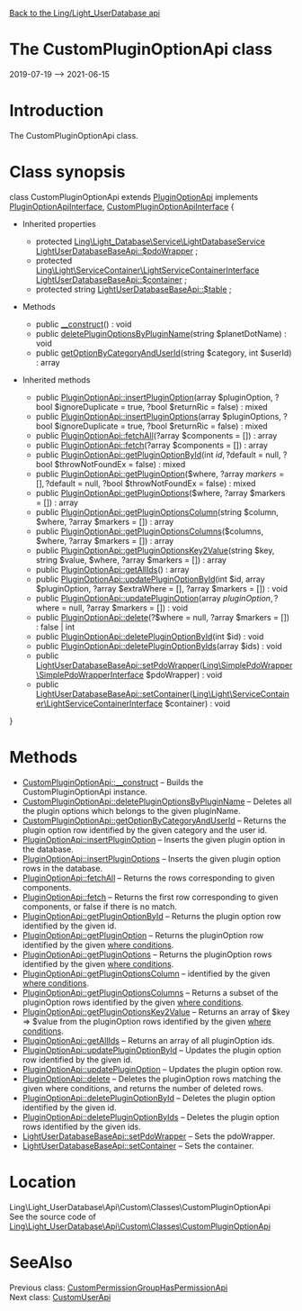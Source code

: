 [Back to the Ling/Light_UserDatabase api](https://github.com/lingtalfi/Light_UserDatabase/blob/master/doc/api/Ling/Light_UserDatabase.md)



The CustomPluginOptionApi class
================
2019-07-19 --> 2021-06-15






Introduction
============

The CustomPluginOptionApi class.



Class synopsis
==============


class <span class="pl-k">CustomPluginOptionApi</span> extends [PluginOptionApi](https://github.com/lingtalfi/Light_UserDatabase/blob/master/doc/api/Ling/Light_UserDatabase/Api/Generated/Classes/PluginOptionApi.md) implements [PluginOptionApiInterface](https://github.com/lingtalfi/Light_UserDatabase/blob/master/doc/api/Ling/Light_UserDatabase/Api/Generated/Interfaces/PluginOptionApiInterface.md), [CustomPluginOptionApiInterface](https://github.com/lingtalfi/Light_UserDatabase/blob/master/doc/api/Ling/Light_UserDatabase/Api/Custom/Interfaces/CustomPluginOptionApiInterface.md) {

- Inherited properties
    - protected [Ling\Light_Database\Service\LightDatabaseService](https://github.com/lingtalfi/Light_Database/blob/master/doc/api/Ling/Light_Database/Service/LightDatabaseService.md) [LightUserDatabaseBaseApi::$pdoWrapper](#property-pdoWrapper) ;
    - protected [Ling\Light\ServiceContainer\LightServiceContainerInterface](https://github.com/lingtalfi/Light/blob/master/doc/api/Ling/Light/ServiceContainer/LightServiceContainerInterface.md) [LightUserDatabaseBaseApi::$container](#property-container) ;
    - protected string [LightUserDatabaseBaseApi::$table](#property-table) ;

- Methods
    - public [__construct](https://github.com/lingtalfi/Light_UserDatabase/blob/master/doc/api/Ling/Light_UserDatabase/Api/Custom/Classes/CustomPluginOptionApi/__construct.md)() : void
    - public [deletePluginOptionsByPluginName](https://github.com/lingtalfi/Light_UserDatabase/blob/master/doc/api/Ling/Light_UserDatabase/Api/Custom/Classes/CustomPluginOptionApi/deletePluginOptionsByPluginName.md)(string $planetDotName) : void
    - public [getOptionByCategoryAndUserId](https://github.com/lingtalfi/Light_UserDatabase/blob/master/doc/api/Ling/Light_UserDatabase/Api/Custom/Classes/CustomPluginOptionApi/getOptionByCategoryAndUserId.md)(string $category, int $userId) : array

- Inherited methods
    - public [PluginOptionApi::insertPluginOption](https://github.com/lingtalfi/Light_UserDatabase/blob/master/doc/api/Ling/Light_UserDatabase/Api/Generated/Classes/PluginOptionApi/insertPluginOption.md)(array $pluginOption, ?bool $ignoreDuplicate = true, ?bool $returnRic = false) : mixed
    - public [PluginOptionApi::insertPluginOptions](https://github.com/lingtalfi/Light_UserDatabase/blob/master/doc/api/Ling/Light_UserDatabase/Api/Generated/Classes/PluginOptionApi/insertPluginOptions.md)(array $pluginOptions, ?bool $ignoreDuplicate = true, ?bool $returnRic = false) : mixed
    - public [PluginOptionApi::fetchAll](https://github.com/lingtalfi/Light_UserDatabase/blob/master/doc/api/Ling/Light_UserDatabase/Api/Generated/Classes/PluginOptionApi/fetchAll.md)(?array $components = []) : array
    - public [PluginOptionApi::fetch](https://github.com/lingtalfi/Light_UserDatabase/blob/master/doc/api/Ling/Light_UserDatabase/Api/Generated/Classes/PluginOptionApi/fetch.md)(?array $components = []) : array
    - public [PluginOptionApi::getPluginOptionById](https://github.com/lingtalfi/Light_UserDatabase/blob/master/doc/api/Ling/Light_UserDatabase/Api/Generated/Classes/PluginOptionApi/getPluginOptionById.md)(int $id, ?$default = null, ?bool $throwNotFoundEx = false) : mixed
    - public [PluginOptionApi::getPluginOption](https://github.com/lingtalfi/Light_UserDatabase/blob/master/doc/api/Ling/Light_UserDatabase/Api/Generated/Classes/PluginOptionApi/getPluginOption.md)($where, ?array $markers = [], ?$default = null, ?bool $throwNotFoundEx = false) : mixed
    - public [PluginOptionApi::getPluginOptions](https://github.com/lingtalfi/Light_UserDatabase/blob/master/doc/api/Ling/Light_UserDatabase/Api/Generated/Classes/PluginOptionApi/getPluginOptions.md)($where, ?array $markers = []) : array
    - public [PluginOptionApi::getPluginOptionsColumn](https://github.com/lingtalfi/Light_UserDatabase/blob/master/doc/api/Ling/Light_UserDatabase/Api/Generated/Classes/PluginOptionApi/getPluginOptionsColumn.md)(string $column, $where, ?array $markers = []) : array
    - public [PluginOptionApi::getPluginOptionsColumns](https://github.com/lingtalfi/Light_UserDatabase/blob/master/doc/api/Ling/Light_UserDatabase/Api/Generated/Classes/PluginOptionApi/getPluginOptionsColumns.md)($columns, $where, ?array $markers = []) : array
    - public [PluginOptionApi::getPluginOptionsKey2Value](https://github.com/lingtalfi/Light_UserDatabase/blob/master/doc/api/Ling/Light_UserDatabase/Api/Generated/Classes/PluginOptionApi/getPluginOptionsKey2Value.md)(string $key, string $value, $where, ?array $markers = []) : array
    - public [PluginOptionApi::getAllIds](https://github.com/lingtalfi/Light_UserDatabase/blob/master/doc/api/Ling/Light_UserDatabase/Api/Generated/Classes/PluginOptionApi/getAllIds.md)() : array
    - public [PluginOptionApi::updatePluginOptionById](https://github.com/lingtalfi/Light_UserDatabase/blob/master/doc/api/Ling/Light_UserDatabase/Api/Generated/Classes/PluginOptionApi/updatePluginOptionById.md)(int $id, array $pluginOption, ?array $extraWhere = [], ?array $markers = []) : void
    - public [PluginOptionApi::updatePluginOption](https://github.com/lingtalfi/Light_UserDatabase/blob/master/doc/api/Ling/Light_UserDatabase/Api/Generated/Classes/PluginOptionApi/updatePluginOption.md)(array $pluginOption, ?$where = null, ?array $markers = []) : void
    - public [PluginOptionApi::delete](https://github.com/lingtalfi/Light_UserDatabase/blob/master/doc/api/Ling/Light_UserDatabase/Api/Generated/Classes/PluginOptionApi/delete.md)(?$where = null, ?array $markers = []) : false | int
    - public [PluginOptionApi::deletePluginOptionById](https://github.com/lingtalfi/Light_UserDatabase/blob/master/doc/api/Ling/Light_UserDatabase/Api/Generated/Classes/PluginOptionApi/deletePluginOptionById.md)(int $id) : void
    - public [PluginOptionApi::deletePluginOptionByIds](https://github.com/lingtalfi/Light_UserDatabase/blob/master/doc/api/Ling/Light_UserDatabase/Api/Generated/Classes/PluginOptionApi/deletePluginOptionByIds.md)(array $ids) : void
    - public [LightUserDatabaseBaseApi::setPdoWrapper](https://github.com/lingtalfi/Light_UserDatabase/blob/master/doc/api/Ling/Light_UserDatabase/Api/Generated/Classes/LightUserDatabaseBaseApi/setPdoWrapper.md)([Ling\SimplePdoWrapper\SimplePdoWrapperInterface](https://github.com/lingtalfi/SimplePdoWrapper/blob/master/doc/api/Ling/SimplePdoWrapper/SimplePdoWrapperInterface.md) $pdoWrapper) : void
    - public [LightUserDatabaseBaseApi::setContainer](https://github.com/lingtalfi/Light_UserDatabase/blob/master/doc/api/Ling/Light_UserDatabase/Api/Generated/Classes/LightUserDatabaseBaseApi/setContainer.md)([Ling\Light\ServiceContainer\LightServiceContainerInterface](https://github.com/lingtalfi/Light/blob/master/doc/api/Ling/Light/ServiceContainer/LightServiceContainerInterface.md) $container) : void

}






Methods
==============

- [CustomPluginOptionApi::__construct](https://github.com/lingtalfi/Light_UserDatabase/blob/master/doc/api/Ling/Light_UserDatabase/Api/Custom/Classes/CustomPluginOptionApi/__construct.md) &ndash; Builds the CustomPluginOptionApi instance.
- [CustomPluginOptionApi::deletePluginOptionsByPluginName](https://github.com/lingtalfi/Light_UserDatabase/blob/master/doc/api/Ling/Light_UserDatabase/Api/Custom/Classes/CustomPluginOptionApi/deletePluginOptionsByPluginName.md) &ndash; Deletes all the plugin options which belongs to the given pluginName.
- [CustomPluginOptionApi::getOptionByCategoryAndUserId](https://github.com/lingtalfi/Light_UserDatabase/blob/master/doc/api/Ling/Light_UserDatabase/Api/Custom/Classes/CustomPluginOptionApi/getOptionByCategoryAndUserId.md) &ndash; Returns the plugin option row identified by the given category and the user id.
- [PluginOptionApi::insertPluginOption](https://github.com/lingtalfi/Light_UserDatabase/blob/master/doc/api/Ling/Light_UserDatabase/Api/Generated/Classes/PluginOptionApi/insertPluginOption.md) &ndash; Inserts the given plugin option in the database.
- [PluginOptionApi::insertPluginOptions](https://github.com/lingtalfi/Light_UserDatabase/blob/master/doc/api/Ling/Light_UserDatabase/Api/Generated/Classes/PluginOptionApi/insertPluginOptions.md) &ndash; Inserts the given plugin option rows in the database.
- [PluginOptionApi::fetchAll](https://github.com/lingtalfi/Light_UserDatabase/blob/master/doc/api/Ling/Light_UserDatabase/Api/Generated/Classes/PluginOptionApi/fetchAll.md) &ndash; Returns the rows corresponding to given components.
- [PluginOptionApi::fetch](https://github.com/lingtalfi/Light_UserDatabase/blob/master/doc/api/Ling/Light_UserDatabase/Api/Generated/Classes/PluginOptionApi/fetch.md) &ndash; Returns the first row corresponding to given components, or false if there is no match.
- [PluginOptionApi::getPluginOptionById](https://github.com/lingtalfi/Light_UserDatabase/blob/master/doc/api/Ling/Light_UserDatabase/Api/Generated/Classes/PluginOptionApi/getPluginOptionById.md) &ndash; Returns the plugin option row identified by the given id.
- [PluginOptionApi::getPluginOption](https://github.com/lingtalfi/Light_UserDatabase/blob/master/doc/api/Ling/Light_UserDatabase/Api/Generated/Classes/PluginOptionApi/getPluginOption.md) &ndash; Returns the pluginOption row identified by the given [where conditions](https://github.com/lingtalfi/SimplePdoWrapper#the-where-conditions).
- [PluginOptionApi::getPluginOptions](https://github.com/lingtalfi/Light_UserDatabase/blob/master/doc/api/Ling/Light_UserDatabase/Api/Generated/Classes/PluginOptionApi/getPluginOptions.md) &ndash; Returns the pluginOption rows identified by the given [where conditions](https://github.com/lingtalfi/SimplePdoWrapper#the-where-conditions).
- [PluginOptionApi::getPluginOptionsColumn](https://github.com/lingtalfi/Light_UserDatabase/blob/master/doc/api/Ling/Light_UserDatabase/Api/Generated/Classes/PluginOptionApi/getPluginOptionsColumn.md) &ndash; identified by the given [where conditions](https://github.com/lingtalfi/SimplePdoWrapper#the-where-conditions).
- [PluginOptionApi::getPluginOptionsColumns](https://github.com/lingtalfi/Light_UserDatabase/blob/master/doc/api/Ling/Light_UserDatabase/Api/Generated/Classes/PluginOptionApi/getPluginOptionsColumns.md) &ndash; Returns a subset of the pluginOption rows identified by the given [where conditions](https://github.com/lingtalfi/SimplePdoWrapper#the-where-conditions).
- [PluginOptionApi::getPluginOptionsKey2Value](https://github.com/lingtalfi/Light_UserDatabase/blob/master/doc/api/Ling/Light_UserDatabase/Api/Generated/Classes/PluginOptionApi/getPluginOptionsKey2Value.md) &ndash; Returns an array of $key => $value from the pluginOption rows identified by the given [where conditions](https://github.com/lingtalfi/SimplePdoWrapper#the-where-conditions).
- [PluginOptionApi::getAllIds](https://github.com/lingtalfi/Light_UserDatabase/blob/master/doc/api/Ling/Light_UserDatabase/Api/Generated/Classes/PluginOptionApi/getAllIds.md) &ndash; Returns an array of all pluginOption ids.
- [PluginOptionApi::updatePluginOptionById](https://github.com/lingtalfi/Light_UserDatabase/blob/master/doc/api/Ling/Light_UserDatabase/Api/Generated/Classes/PluginOptionApi/updatePluginOptionById.md) &ndash; Updates the plugin option row identified by the given id.
- [PluginOptionApi::updatePluginOption](https://github.com/lingtalfi/Light_UserDatabase/blob/master/doc/api/Ling/Light_UserDatabase/Api/Generated/Classes/PluginOptionApi/updatePluginOption.md) &ndash; Updates the plugin option row.
- [PluginOptionApi::delete](https://github.com/lingtalfi/Light_UserDatabase/blob/master/doc/api/Ling/Light_UserDatabase/Api/Generated/Classes/PluginOptionApi/delete.md) &ndash; Deletes the pluginOption rows matching the given where conditions, and returns the number of deleted rows.
- [PluginOptionApi::deletePluginOptionById](https://github.com/lingtalfi/Light_UserDatabase/blob/master/doc/api/Ling/Light_UserDatabase/Api/Generated/Classes/PluginOptionApi/deletePluginOptionById.md) &ndash; Deletes the plugin option identified by the given id.
- [PluginOptionApi::deletePluginOptionByIds](https://github.com/lingtalfi/Light_UserDatabase/blob/master/doc/api/Ling/Light_UserDatabase/Api/Generated/Classes/PluginOptionApi/deletePluginOptionByIds.md) &ndash; Deletes the plugin option rows identified by the given ids.
- [LightUserDatabaseBaseApi::setPdoWrapper](https://github.com/lingtalfi/Light_UserDatabase/blob/master/doc/api/Ling/Light_UserDatabase/Api/Generated/Classes/LightUserDatabaseBaseApi/setPdoWrapper.md) &ndash; Sets the pdoWrapper.
- [LightUserDatabaseBaseApi::setContainer](https://github.com/lingtalfi/Light_UserDatabase/blob/master/doc/api/Ling/Light_UserDatabase/Api/Generated/Classes/LightUserDatabaseBaseApi/setContainer.md) &ndash; Sets the container.





Location
=============
Ling\Light_UserDatabase\Api\Custom\Classes\CustomPluginOptionApi<br>
See the source code of [Ling\Light_UserDatabase\Api\Custom\Classes\CustomPluginOptionApi](https://github.com/lingtalfi/Light_UserDatabase/blob/master/Api/Custom/Classes/CustomPluginOptionApi.php)



SeeAlso
==============
Previous class: [CustomPermissionGroupHasPermissionApi](https://github.com/lingtalfi/Light_UserDatabase/blob/master/doc/api/Ling/Light_UserDatabase/Api/Custom/Classes/CustomPermissionGroupHasPermissionApi.md)<br>Next class: [CustomUserApi](https://github.com/lingtalfi/Light_UserDatabase/blob/master/doc/api/Ling/Light_UserDatabase/Api/Custom/Classes/CustomUserApi.md)<br>
